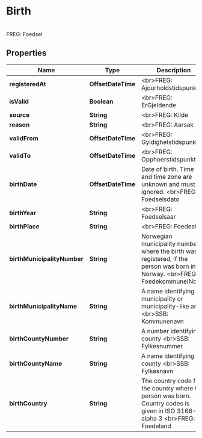 

# Birth

<br>FREG: Foedsel

## Properties

| Name | Type | Description | Notes |
|------------ | ------------- | ------------- | -------------|
|**registeredAt** | **OffsetDateTime** | &lt;br&gt;FREG: Ajourholdstidspunkt |  [optional] |
|**isValid** | **Boolean** | &lt;br&gt;FREG: ErGjeldende |  [optional] |
|**source** | **String** | &lt;br&gt;FREG: Kilde |  [optional] |
|**reason** | **String** | &lt;br&gt;FREG: Aarsak |  [optional] |
|**validFrom** | **OffsetDateTime** | &lt;br&gt;FREG: Gyldighetstidspunkt |  [optional] |
|**validTo** | **OffsetDateTime** | &lt;br&gt;FREG: Opphoerstidspunkt |  [optional] |
|**birthDate** | **OffsetDateTime** | Date of birth. Time and time zone are unknown and must be ignored.  &lt;br&gt;FREG: Foedselsdato |  [optional] |
|**birthYear** | **String** | &lt;br&gt;FREG: Foedselsaar |  [optional] |
|**birthPlace** | **String** | &lt;br&gt;FREG: Foedested |  [optional] |
|**birthMunicipalityNumber** | **String** | Norwegian municipality number where the birth was registered, if the person was born in Norway.  &lt;br&gt;FREG: FoedekommuneINorge |  [optional] |
|**birthMunicipalityName** | **String** | A name identifying a municipality or  municipality-like area  &lt;br&gt;SSB: Kommunenavn |  [optional] |
|**birthCountyNumber** | **String** | A number identifying a county   &lt;br&gt;SSB: Fylkesnummer |  [optional] |
|**birthCountyName** | **String** | A name identifying a county  &lt;br&gt;SSB: Fylkesnavn |  [optional] |
|**birthCountry** | **String** | The country code for the country where the person was born.  Country codes is given in ISO 3166-1 alpha 3  &lt;br&gt;FREG: Foedeland |  [optional] |



